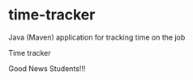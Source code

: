 # time-tracker
Java (Maven) application for tracking time on the job

Time tracker

Good News Students!!!
